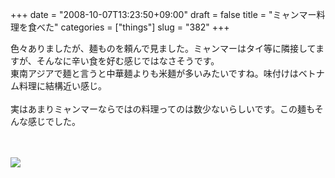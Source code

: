 +++
date = "2008-10-07T13:23:50+09:00"
draft = false
title = "ミャンマー料理を食べた"
categories = ["things"]
slug = "382"
+++

色々ありましたが、麺ものを頼んで見ました。ミャンマーはタイ等に隣接してますが、そんなに辛い食を好む感じではなさそうです。<br />
東南アジアで麺と言うと中華麺よりも米麺が多いみたいですね。味付けはベトナム料理に結構近い感じ。<br />
<br />
実はあまりミャンマーならではの料理ってのは数少ないらしいです。この麺もそんな感じでした。<br />
<br />
<br />

<p>
<a rel="lightbox" href="https://keruru.net/images/48eae45557edd-081007-123953.jpg"><img src="https://keruru.net/images/48eae45557edd-thumb_081007-123953.jpg" border="0" /></a>
</p>
